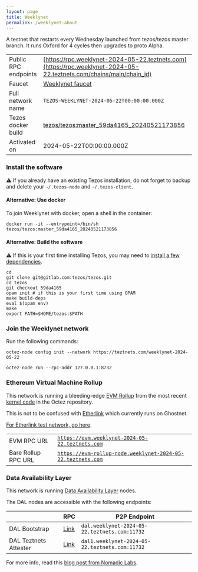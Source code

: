 ```yaml
---
layout: page
title: Weeklynet
permalink: /weeklynet-about
---
```


A testnet that restarts every Wednesday launched from tezos/tezos master branch. It runs Oxford for 4 cycles then upgrades to proto Alpha.

| | |
|-------|---------------------|
| Public RPC endpoints | [https://rpc.weeklynet-2024-05-22.teztnets.com](https://rpc.weeklynet-2024-05-22.teztnets.com/chains/main/chain_id)<br/> |
| Faucet | [Weeklynet faucet](https://faucet.weeklynet-2024-05-22.teztnets.com) |
| Full network name | `TEZOS-WEEKLYNET-2024-05-22T00:00:00.000Z` |
| Tezos docker build | [tezos/tezos:master_59da4165_20240521173856](https://hub.docker.com/r/tezos/tezos/tags?page=1&ordering=last_updated&name=master_59da4165_20240521173856) |
| Activated on | 2024-05-22T00:00:00.000Z |





### Install the software

⚠️  If you already have an existing Tezos installation, do not forget to backup and delete your `~/.tezos-node` and `~/.tezos-client`.



#### Alternative: Use docker

To join Weeklynet with docker, open a shell in the container:

```
docker run -it --entrypoint=/bin/sh tezos/tezos:master_59da4165_20240521173856
```


#### Alternative: Build the software

⚠️  If this is your first time installing Tezos, you may need to [install a few dependencies](https://tezos.gitlab.io/introduction/howtoget.html#setting-up-the-development-environment-from-scratch).

```
cd
git clone git@gitlab.com:tezos/tezos.git
cd tezos
git checkout 59da4165
opam init # if this is your first time using OPAM
make build-deps
eval $(opam env)
make
export PATH=$HOME/tezos:$PATH
```

### Join the Weeklynet network

Run the following commands:

```
octez-node config init --network https://teztnets.com/weeklynet-2024-05-22

octez-node run --rpc-addr 127.0.0.1:8732
```


### Ethereum Virtual Machine Rollup

This network is running a bleeding-edge [EVM Rollup](https://docs.etherlink.com/welcome/what-is-etherlink) from the most recent [kernel code](https://gitlab.com/tezos/tezos/-/tree/master/etherlink) in the Octez repository.

This is not to be confused with [Etherlink](https://docs.etherlink.com/get-started/connect-your-wallet-to-etherlink) which currently runs on Ghostnet.

[For Etherlink test network, go here](https://docs.etherlink.com/get-started/connect-your-wallet-to-etherlink).

| | |
|-------|---------------------|
| EVM RPC URL | [`https://evm.weeklynet-2024-05-22.teztnets.com`](https://evm.weeklynet-2024-05-22.teztnets.com) |
| Bare Rollup RPC URL | [`https://evm-rollup-node.weeklynet-2024-05-22.teztnets.com`](https://evm-rollup-node.weeklynet-2024-05-22.teztnets.com/global/block/head) |




### Data Availability Layer

This network is running [Data Availability Layer](https://tezos.gitlab.io/shell/dal.html) nodes.


The DAL nodes are accessible with the following endpoints:

| | RPC | P2P Endpoint |
|------------|---------|--------------|
| DAL Bootstrap | [Link](https://dal-bootstrap-rpc.weeklynet-2024-05-22.teztnets.com/p2p/gossipsub/scores) | `dal.weeklynet-2024-05-22.teztnets.com:11732` |
| DAL Teztnets Attester | [Link](https://dal-attester-rpc.weeklynet-2024-05-22.teztnets.com/p2p/gossipsub/scores) | `dal1.weeklynet-2024-05-22.teztnets.com:11732` |


For more info, read this [blog post from Nomadic Labs](https://research-development.nomadic-labs.com/data-availability-layer-tezos.html).



